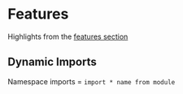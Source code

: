 # Features

Highlights from the [features section](https://2024.stateofjs.com/en-US/features)

## Dynamic Imports

Namespace imports = `import * name from module`
